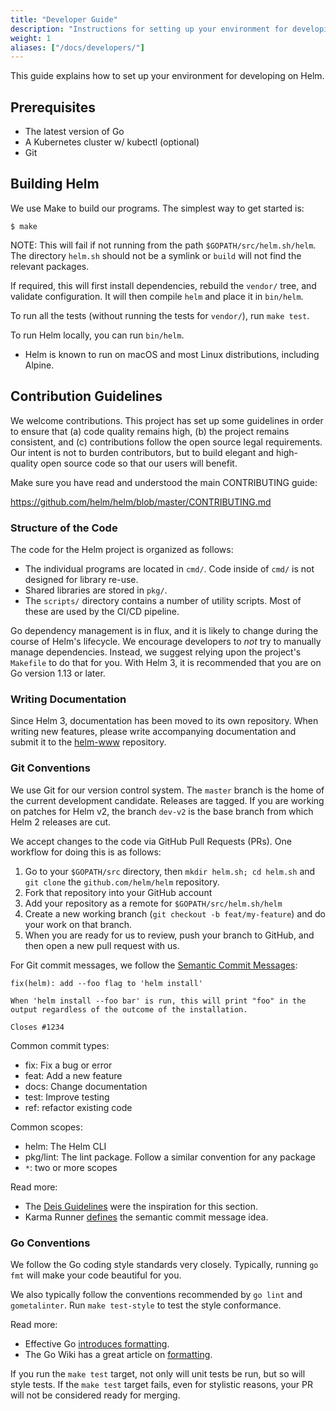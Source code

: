```yaml
---
title: "Developer Guide"
description: "Instructions for setting up your environment for developing Helm."
weight: 1
aliases: ["/docs/developers/"]
---
```


This guide explains how to set up your environment for developing on Helm.

## Prerequisites

- The latest version of Go
- A Kubernetes cluster w/ kubectl (optional)
- Git

## Building Helm

We use Make to build our programs. The simplest way to get started is:

```console
$ make
```

NOTE: This will fail if not running from the path `$GOPATH/src/helm.sh/helm`.
The directory `helm.sh` should not be a symlink or `build` will not find the
relevant packages.

If required, this will first install dependencies, rebuild the `vendor/` tree,
and validate configuration. It will then compile `helm` and place it in
`bin/helm`.

To run all the tests (without running the tests for `vendor/`), run `make test`.

To run Helm locally, you can run `bin/helm`.

- Helm is known to run on macOS and most Linux distributions, including Alpine.

## Contribution Guidelines

We welcome contributions. This project has set up some guidelines in order to
ensure that (a) code quality remains high, (b) the project remains consistent,
and (c) contributions follow the open source legal requirements. Our intent is
not to burden contributors, but to build elegant and high-quality open source
code so that our users will benefit.

Make sure you have read and understood the main CONTRIBUTING guide:

https://github.com/helm/helm/blob/master/CONTRIBUTING.md

### Structure of the Code

The code for the Helm project is organized as follows:

- The individual programs are located in `cmd/`. Code inside of `cmd/` is not
  designed for library re-use.
- Shared libraries are stored in `pkg/`.
- The `scripts/` directory contains a number of utility scripts. Most of these
  are used by the CI/CD pipeline.

Go dependency management is in flux, and it is likely to change during the course of Helm's lifecycle. We encourage developers to _not_ try to manually manage dependencies. Instead, we suggest relying upon the project's `Makefile` to do that for you. With Helm 3, it is recommended that you are on Go version 1.13 or later.

### Writing Documentation

Since Helm 3, documentation has been moved to its own repository. When writing new features, please write accompanying documentation and submit it to the [helm-www](https://github.com/helm/helm-www) repository.

### Git Conventions

We use Git for our version control system. The `master` branch is the home of
the current development candidate. Releases are tagged. If you are working on patches for Helm v2, the branch `dev-v2` is the base branch from which Helm 2 releases are cut.

We accept changes to the code via GitHub Pull Requests (PRs). One workflow for
doing this is as follows:

1. Go to your `$GOPATH/src` directory, then `mkdir helm.sh; cd helm.sh` and `git
   clone` the `github.com/helm/helm` repository.
2. Fork that repository into your GitHub account
3. Add your repository as a remote for `$GOPATH/src/helm.sh/helm`
4. Create a new working branch (`git checkout -b feat/my-feature`) and do your
   work on that branch.
5. When you are ready for us to review, push your branch to GitHub, and then
   open a new pull request with us.

For Git commit messages, we follow the [Semantic Commit
Messages](https://karma-runner.github.io/0.13/dev/git-commit-msg.html):

```
fix(helm): add --foo flag to 'helm install'

When 'helm install --foo bar' is run, this will print "foo" in the
output regardless of the outcome of the installation.

Closes #1234
```

Common commit types:

- fix: Fix a bug or error
- feat: Add a new feature
- docs: Change documentation
- test: Improve testing
- ref: refactor existing code

Common scopes:

- helm: The Helm CLI
- pkg/lint: The lint package. Follow a similar convention for any package
- `*`: two or more scopes

Read more:
- The [Deis
  Guidelines](https://github.com/deis/workflow/blob/master/src/contributing/submitting-a-pull-request.md)
  were the inspiration for this section.
- Karma Runner
  [defines](https://karma-runner.github.io/0.13/dev/git-commit-msg.html) the
  semantic commit message idea.

### Go Conventions

We follow the Go coding style standards very closely. Typically, running `go
fmt` will make your code beautiful for you.

We also typically follow the conventions recommended by `go lint` and
`gometalinter`. Run `make test-style` to test the style conformance.

Read more:

- Effective Go [introduces
  formatting](https://golang.org/doc/effective_go.html#formatting).
- The Go Wiki has a great article on
  [formatting](https://github.com/golang/go/wiki/CodeReviewComments).

If you run the `make test` target, not only will unit tests be run, but so will style tests. If the `make test` target fails, even for stylistic reasons, your PR will not be considered ready for merging.
